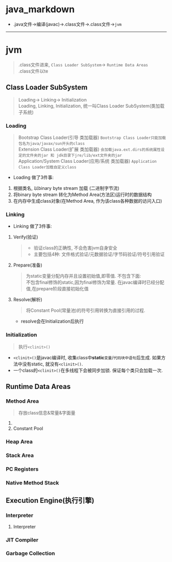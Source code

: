 # java_markdown
* .java文件->编译(javac)->.class文件->.class文件->`jvm`
---
# jvm
> .class文件进来, `Class Loader SubSystem`-> `Runtime Data Areas`  
> .class文件以te

## Class Loader SubSystem
> Loading-> Linking-> Initialization  
> Loading, Linking, Initialization, 统一叫Class Loader SubSystem(类加载子系统)  
### Loading
> Bootstrap Class Loader(引导 类加载器) `Bootstrap Class Loader只能加载包名为java/javax/sun开头的class`  
> Extension Class Loader(扩展 类加载器) `会加载java.ext.dirs的系统属性设定的文件夹的jar 和 jdk目录下jre/lib/ext文件夹的jar`  
> Application/System Class Loader(应用/系统 类加载器) `Application Class Loader加载自定义class`
* Loading 做了3件事: 
1. 根据类名, 以binary byte stream 加载 (二进制字节流)
2. 将binary byte stream 转化为Method Area(方法区)运行时的数据结构
3. 在内存中生成class对象(在Method Area, 作为该class各种数据的访问入口)

### Linking
* Linking 做了3件事: 
1. Verify(验证)
    > * 验证class的正确性, 不会危害jvm自身安全
    > * 主要包括4种: 文件格式验证/元数据验证/字节码验证/符号引用验证
2. Prepare(准备)
    > 为static变量分配内存并且设置初始值,即零值. 不包含下面:  
     不包含final修饰的static,因为final修饰为常量. 在javac编译时已经分配值,在prepare阶段直接初始化值
3. Resolve(解析)
    > 将Constant Pool(常量池)的符号引用转换为直接引用的过程.  
    * resolve会在Initialization后执行
### Initialization
> 执行`<clinit>()`
* `<clinit>()`是javac编译时, 收集class中**static**`变量`/`代码块中语句`后生成. 如果方法中没有static, 就没有`<clinit>()`.
* 一个class的`<clinit>()`在多线程下会被同步加锁. 保证每个类只会加载一次.

## Runtime Data Areas
### Method Area
> 存放class信息&常量&字面量
1. 
2. Constant Pool
### Heap Area
### Stack Area
### PC Registers
### Native Method Stack

## Execution Engine(执行引擎)
### Interpreter
1. Interpreter
### JIT Compiler
### Garbage Collection

## 